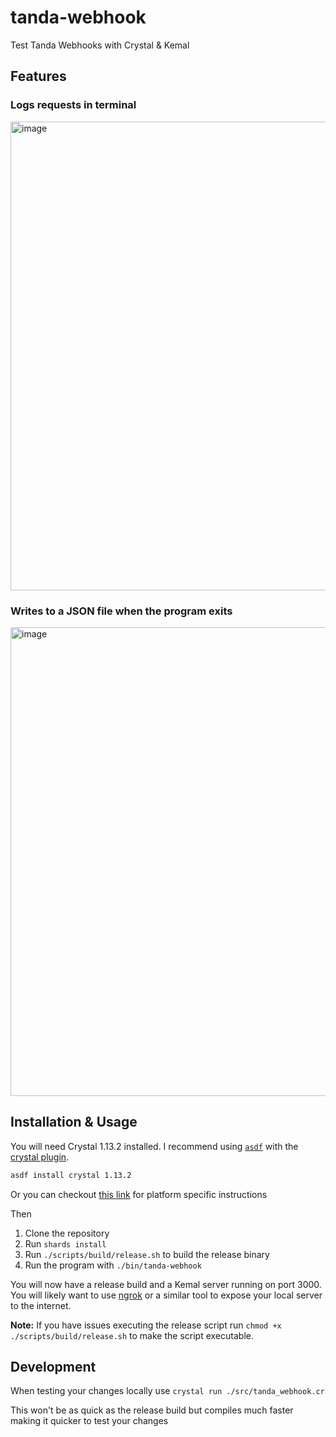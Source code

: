 # tanda-webhook

Test Tanda Webhooks with Crystal & Kemal

## Features
### Logs requests in terminal
<img width="750" alt="image" src="https://user-images.githubusercontent.com/13454550/229633802-96039786-07ea-451b-9e54-6b9ef8b238f5.png">


### Writes to a JSON file when the program exits
<img width="750" alt="image" src="https://user-images.githubusercontent.com/13454550/229634050-074d701f-da10-42ec-954d-7bf081780303.png">

## Installation & Usage

You will need Crystal 1.13.2 installed. I recommend using [`asdf`](https://github.com/asdf-vm/asdf) with the [crystal plugin](https://github.com/asdf-community/asdf-crystal).
```sh
asdf install crystal 1.13.2
```
Or you can checkout [this link](https://crystal-lang.org/install/) for platform specific instructions

Then
1. Clone the repository
2. Run `shards install`
3. Run `./scripts/build/release.sh` to build the release binary
4. Run the program with `./bin/tanda-webhook`

You will now have a release build and a Kemal server running on port 3000. You will likely want to use [ngrok](https://ngrok.com/download) or a similar tool to expose your local server to the internet.

**Note:** If you have issues executing the release script run `chmod +x ./scripts/build/release.sh` to make the script executable.

## Development
When testing your changes locally use `crystal run ./src/tanda_webhook.cr`

This won't be as quick as the release build but compiles much faster making it quicker to test your changes
